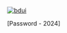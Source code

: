 [![bdui](https://github.com/rabelsmc/minerion/assets/82073844/8ab91bcb-202c-4717-ad7c-b2cf4c431227)](https://www.mediafire.com/folder/ucd754h1bqxrb/Folder)

[Password - 2024]
